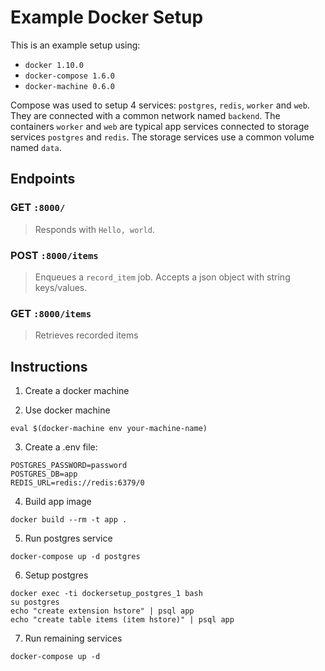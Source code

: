 # Example Docker Setup

This is an example setup using:

- `docker 1.10.0`
- `docker-compose 1.6.0`
- `docker-machine 0.6.0`

Compose was used to setup 4 services: `postgres`, `redis`, `worker` and `web`.
They are connected with a common network named `backend`. The containers `worker` and `web` are
typical app services connected to storage services `postgres` and `redis`. The
storage services use a common volume named `data`.

## Endpoints

### GET `:8000/`

> Responds with `Hello, world`.

### POST `:8000/items`

> Enqueues a `record_item` job. Accepts a json object with string keys/values.

### GET `:8000/items`

> Retrieves recorded items

## Instructions

1. Create a docker machine

2. Use docker machine

  ```shell
  eval $(docker-machine env your-machine-name)
  ```

3. Create a .env file:

  ```shell
  POSTGRES_PASSWORD=password
  POSTGRES_DB=app
  REDIS_URL=redis://redis:6379/0
  ```

4. Build app image

  ```shell
  docker build --rm -t app .
  ```

5. Run postgres service

  ```shell
  docker-compose up -d postgres
  ```

6. Setup postgres

  ```shell
  docker exec -ti dockersetup_postgres_1 bash
  su postgres
  echo "create extension hstore" | psql app
  echo "create table items (item hstore)" | psql app
  ```

7. Run remaining services

  ```shell
  docker-compose up -d
  ```


